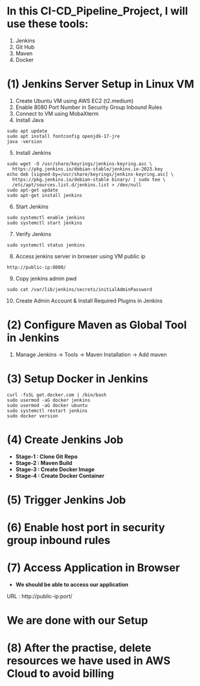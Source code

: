 # In this CI-CD_Pipeline_Project, I will use these tools: #
1. Jenkins
2. Git Hub
3. Maven
4. Docker

# (1) Jenkins Server Setup in Linux VM #

1) Create Ubuntu VM using AWS EC2 (t2.medium)
2) Enable 8080 Port Number in Security Group Inbound Rules
3) Connect to VM using MobaXterm
4) Install Java


```
sudo apt update
sudo apt install fontconfig openjdk-17-jre
java -version
```

5) Install Jenkins
```
sudo wget -O /usr/share/keyrings/jenkins-keyring.asc \
  https://pkg.jenkins.io/debian-stable/jenkins.io-2023.key
echo deb [signed-by=/usr/share/keyrings/jenkins-keyring.asc] \
  https://pkg.jenkins.io/debian-stable binary/ | sudo tee \
  /etc/apt/sources.list.d/jenkins.list > /dev/null
sudo apt-get update
sudo apt-get install jenkins
```
6) Start Jenkins

```
sudo systemctl enable jenkins
sudo systemctl start jenkins
```

7) Verify Jenkins

```
sudo systemctl status jenkins
```
	
8) Access jenkins server in browser using VM public ip

```
http://public-ip:8080/

```

9) Copy jenkins admin pwd

```
sudo cat /var/lib/jenkins/secrets/initialAdminPassword
```
	   
10) Create Admin Account & Install Required Plugins in Jenkins

# (2) Configure Maven as Global Tool in Jenkins #

1) Manage Jenkins -> Tools -> Maven Installation -> Add maven <br/>

# (3) Setup Docker in Jenkins #
```
curl -fsSL get.docker.com | /bin/bash
sudo usermod -aG docker jenkins
sudo usermod -aG docker ubuntu
sudo systemctl restart jenkins
sudo docker version
```

# (4) Create Jenkins Job #

- **Stage-1 : Clone Git Repo** <br/> 
- **Stage-2 : Maven Build** <br/>
- **Stage-3 : Create Docker Image** <br/>
- **Stage-4 : Create Docker Container** <br/>
	
# (5) Trigger Jenkins Job #

# (6) Enable host port in security group inbound rules #

# (7) Access Application in Browser #

- **We should be able to access our application** <br/>

URL : http://public-ip:port/
	
# We are done with our Setup #
	
# (8) After the practise, delete resources we have used in AWS Cloud to avoid billing #
